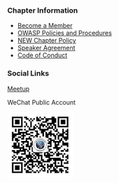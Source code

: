 
### Chapter Information
* [Become a Member](https://www.owasp.org/index.php/Membership)
* [OWASP Policies and Procedures](https://owasp.org/www-policy/)
* [NEW Chapter Policy](https://owasp.org/www-policy/operational/chapters)
* [Speaker Agreement](https://www.owasp.org/index.php/Speaker_Agreement)
* [Code of Conduct](https://www.owasp.org/index.php/Governance/Conference_Policies)

### Social Links

[Meetup](https://www.meetup.com/beijing-owasp-meetup-group/)

WeChat Public Account

<img src="assets/images/owaspchina.jpg" alt=""/>
